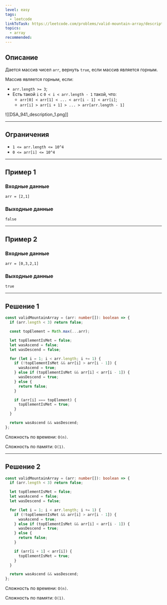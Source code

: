 ```yaml
---
level: easy
tags:
  - leetcode
linkToTask: https://leetcode.com/problems/valid-mountain-array/description/
topics:
  - array
recommended:
---
```

## Описание

Дается массив чисел `arr`, вернуть `true`, если массив является горным.

Массив является горным, если:
- `arr.length >= 3`;
- Есть такой `i` с  `0 < i < arr.length - 1` такой, что:
	- `arr[0] < arr[1] < ... < arr[i - 1] < arr[i]`;
	- `arr[i] > arr[i + 1] > ... > arr[arr.length - 1]`

![[DSA_941_description_1.png]]

---
## Ограничения

- `1 <= arr.length <= 10^4`
- `0 <= arr[i] <= 10^4`

---
## Пример 1

### Входные данные

```
arr = [2,1]
```
### Выходные данные

```
false
```

---
## Пример 2

### Входные данные

```
arr = [0,3,2,1]
```
### Выходные данные

```
true
```

---
## Решение 1

```typescript
const validMountainArray = (arr: number[]): boolean => {
  if (arr.length < 3) return false;

  const topElement = Math.max(...arr);

  let topElementIsMet = false;
  let wasAscend = false;
  let wasDescend = false;

  for (let i = 1; i < arr.length; i += 1) {
    if (!topElementIsMet && arr[i] > arr[i - 1]) {
      wasAscend = true;
    } else if (topElementIsMet && arr[i] < arr[i - 1]) {
      wasDescend = true;
    } else {
      return false;
    }

    if (arr[i] === topElement) {
      topElementIsMet = true;
    }
  }

  return wasAscend && wasDescend;
};
```

Сложность по времени: `O(n)`.

Сложность по памяти: `O(1)`.

---
## Решение 2

```typescript
const validMountainArray = (arr: number[]): boolean => {
  if (arr.length < 3) return false;

  let topElementIsMet = false;
  let wasAscend = false;
  let wasDescend = false;

  for (let i = 1; i < arr.length; i += 1) {
    if (!topElementIsMet && arr[i] > arr[i - 1]) {
      wasAscend = true;
    } else if (topElementIsMet && arr[i] < arr[i - 1]) {
      wasDescend = true;
    } else {
      return false;
    }

    if (arr[i + 1] < arr[i]) {
      topElementIsMet = true;
    }
  }

  return wasAscend && wasDescend;
};
```

Сложность по времени: `O(n)`.

Сложность по памяти: `O(1)`.